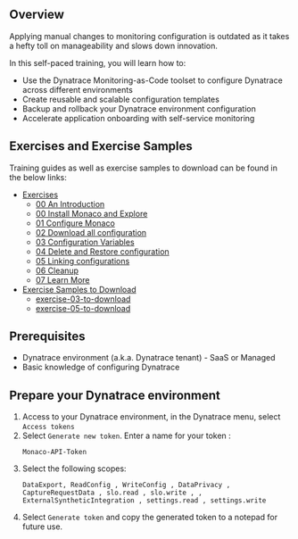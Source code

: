 ## Overview

Applying manual changes to monitoring configuration is outdated as it takes a hefty toll on manageability and slows down innovation.

In this self-paced training, you will learn how to:
- Use the Dynatrace Monitoring-as-Code toolset to configure Dynatrace across different environments
- Create reusable and scalable configuration templates
- Backup and rollback your Dynatrace environment configuration
- Accelerate application onboarding with self-service monitoring

## Exercises and Exercise Samples

Training guides as well as exercise samples to download can be found in the below links:

- [Exercises](../../../exercise-instructions/content)
     - [00 An Introduction](../../../exercise-instructions/content/00%20An%20Introduction/index.md) 
     - [00 Install Monaco and Explore](../../../exercise-instructions/content/00%20Install%20Monaco%20and%20Explore/index.md)    
     - [01 Configure Monaco](../../../exercise-instructions/content/01%20Configure%20Monaco/index.md)
     - [02 Download all configuration](../../../exercise-instructions/content/02%20Download%20all%20configuration/index.md)
     - [03 Configuration Variables](../../../exercise-instructions/content/03%20Configuration%20Variables/index.md)
     - [04 Delete and Restore configuration](../../../exercise-instructions/content/04%20Delete%20and%20Restore%20configuration/index.md)
     - [05 Linking configurations](../../../exercise-instructions/content/05%20Linking%20configurations/index.md)
     - [06 Cleanup](../../../exercise-instructions/content/06%20Cleanup/index.md)
     - [07 Learn More](../../../exercise-instructions/content/07%20Learn%20More/index.md)
- [Exercise Samples to Download](../../../exercise-samples-to-download)
    - [exercise-03-to-download](../../../exercise-samples-to-download/exercise-03-to-download)
    - [exercise-05-to-download](../../../exercise-samples-to-download/exercise-05-to-download)

## Prerequisites
- Dynatrace environment (a.k.a. Dynatrace tenant) - SaaS or Managed
- Basic knowledge of configuring Dynatrace

## Prepare your Dynatrace environment

1. Access to your Dynatrace environment, in the Dynatrace menu, select `Access tokens`
2. Select `Generate new token`. Enter a name for your token : 
    ```text
    Monaco-API-Token
    ```
3. Select the following scopes: 
   ```text
   DataExport, ReadConfig , WriteConfig , DataPrivacy , CaptureRequestData , slo.read , slo.write , , ExternalSyntheticIntegration , settings.read , settings.write
   ```
4. Select `Generate token` and copy the generated token to a notepad for future use. 
